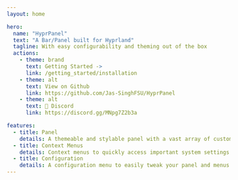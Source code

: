 ```yaml
---
layout: home

hero:
  name: "HyprPanel"
  text: "A Bar/Panel built for Hyprland"
  tagline: With easy configurability and theming out of the box
  actions:
    - theme: brand
      text: Getting Started ->
      link: /getting_started/installation
    - theme: alt
      text: View on Github
      link: https://github.com/Jas-SinghFSU/HyprPanel
    - theme: alt
      text: 󰙯 Discord
      link: https://discord.gg/MNpg7Z2b3a

features:
  - title: Panel
    details: A themeable and stylable panel with a vast array of customization options and preset themes.
  - title: Context Menus
    details: Context menus to quickly access important system settings (Volume, Network, Bluetooth, etc.).
  - title: Configuration
    details: A configuration menu to easily tweak your panel and menus to your liking. No need to drill into css - unless you want 😉.
---
```


